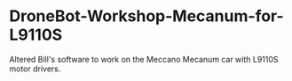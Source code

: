 # DroneBot-Workshop-Mecanum-for-L9110S
Altered Bill's software to work on the Meccano Mecanum car with L9110S motor drivers.
